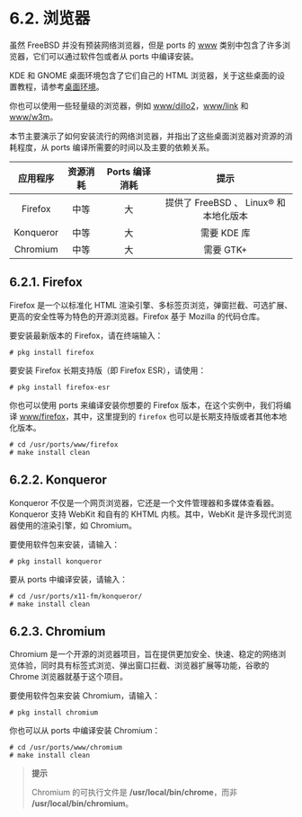 # 6.2. 浏览器

虽然 FreeBSD 并没有预装网络浏览器，但是 ports 的 [www](https://www.freebsd.org/ports/) 类别中包含了许多浏览器，它们可以通过软件包或者从 ports 中编译安装。

KDE 和 GNOME 桌面环境包含了它们自己的 HTML 浏览器，关于这些桌面的设置教程，请参考[桌面环境](https://docs.freebsd.org/en/books/handbook/x11/index.html#x11-wm)。

你也可以使用一些轻量级的浏览器，例如 [www/dillo2](https://cgit.freebsd.org/ports/tree/www/dillo2/pkg-descr)，[www/link](https://cgit.freebsd.org/ports/tree/www/links/pkg-descr) 和 [www/w3m](https://cgit.freebsd.org/ports/tree/www/w3m/pkg-descr)。

本节主要演示了如何安装流行的网络浏览器，并指出了这些桌面浏览器对资源的消耗程度，从 ports 编译所需要的时间以及主要的依赖关系。

| 应用程序 | 资源消耗 | Ports 编译消耗 | 提示 |
| :---: | :---: | :---: | :---: |
| Firefox  | 中等    | 大  | 提供了 FreeBSD 、 Linux® 和本地化版本 |
| Konqueror | 中等 | 大 |需要 KDE 库|
|Chromium|中等|大|需要 GTK+ |

## 6.2.1. Firefox

Firefox 是一个以标准化 HTML 渲染引擎、多标签页浏览，弹窗拦截、可选扩展、更高的安全性等为特色的开源浏览器。Firefox 基于 Mozilla 的代码仓库。

要安装最新版本的 Firefox，请在终端输入：

```
# pkg install firefox
```

要安装 Firefox 长期支持版（即 Firefox ESR），请使用：

```
# pkg install firefox-esr
```

你也可以使用 ports 来编译安装你想要的 Firefox 版本，在这个实例中，我们将编译 [www/firefox](https://cgit.freebsd.org/ports/tree/www/firefox/pkg-descr)，其中，这里提到的 `firefox` 也可以是长期支持版或者其他本地化版本。

```
# cd /usr/ports/www/firefox
# make install clean
```

## 6.2.2. Konqueror

Konqueror 不仅是一个网页浏览器，它还是一个文件管理器和多媒体查看器。Konqueror 支持 WebKit 和自有的 KHTML 内核。其中，WebKit 是许多现代浏览器使用的渲染引擎，如 Chromium。

要使用软件包来安装，请输入：

```
# pkg install konqueror
```

要从 ports 中编译安装，请输入：

```
# cd /usr/ports/x11-fm/konqueror/
# make install clean
```

## 6.2.3. Chromium

Chromium 是一个开源的浏览器项目，旨在提供更加安全、快速、稳定的网络浏览体验，同时具有标签式浏览、弹出窗口拦截、浏览器扩展等功能，谷歌的 Chrome 浏览器就基于这个项目。

要使用软件包来安装 Chromium，请输入：

```
# pkg install chromium
```

你也可以从 ports 中编译安装 Chromium：

```
# cd /usr/ports/www/chromium
# make install clean
```

>**提示**
>
>Chromium 的可执行文件是 **/usr/local/bin/chrome**，而非 **/usr/local/bin/chromium**。

